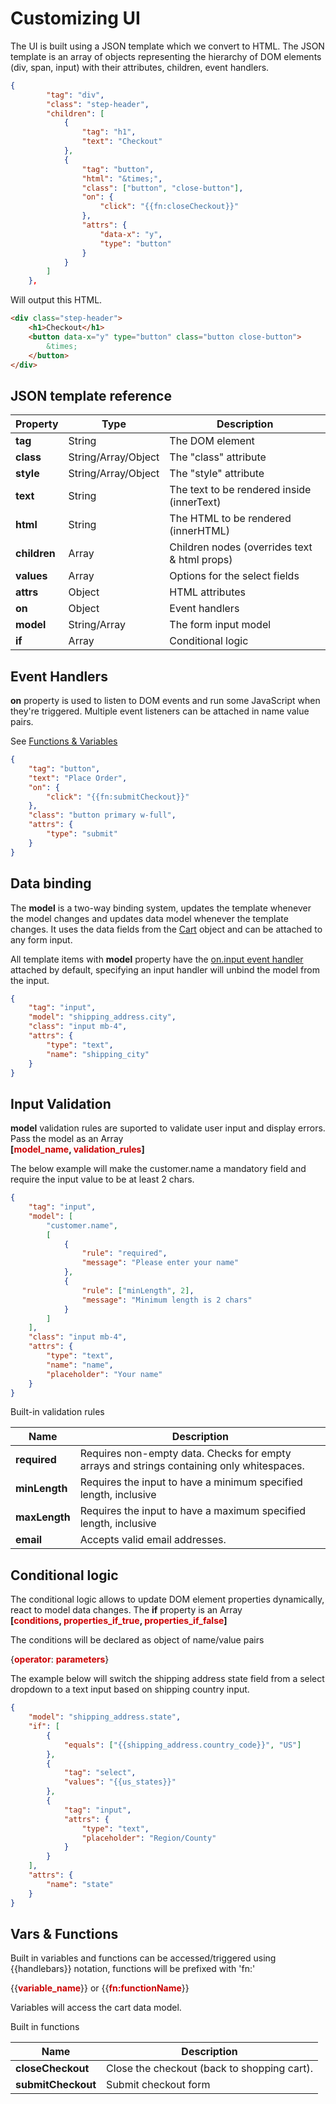 # Customizing UI

The UI is built using a JSON template which we convert to HTML. The JSON template is an array of objects representing the hierarchy of DOM elements (div, span, input) with their attributes, children, event handlers.

```json
{
        "tag": "div",
        "class": "step-header",
        "children": [
            {
                "tag": "h1",
                "text": "Checkout"
            },
            {
                "tag": "button",
                "html": "&times;",
                "class": ["button", "close-button"],
                "on": {
                    "click": "{{fn:closeCheckout}}"
                },
                "attrs": {
                    "data-x": "y",
                    "type": "button"
                }
            }
        ]
    },
```

Will output this HTML.

```html
<div class="step-header">
    <h1>Checkout</h1>
    <button data-x="y" type="button" class="button close-button">
        &times;
    </button>
</div>
```

## JSON template reference

| Property     | Type                | Description                                  |
| ------------ | ------------------- | -------------------------------------------- |
| **tag**      | String              | The DOM element                              |
| **class**    | String/Array/Object | The "class" attribute                        |
| **style**    | String/Array/Object | The "style" attribute                        |
| **text**     | String              | The text to be rendered inside (innerText)   |
| **html**     | String              | The HTML to be rendered (innerHTML)          |
| **children** | Array               | Children nodes (overrides text & html props) |
| **values**   | Array               | Options for the select fields                |
| **attrs**    | Object              | HTML attributes                              |
| **on**       | Object              | Event handlers                               |
| **model**    | String/Array        | The form input model                         |
| **if**       | Array               | Conditional logic                            |

## Event Handlers

**on** property is used to listen to DOM events and run some JavaScript when they're triggered. Multiple event listeners can be attached in name value pairs.

See [Functions & Variables](#functions-variables)

```json
{
    "tag": "button",
    "text": "Place Order",
    "on": {
        "click": "{{fn:submitCheckout}}"
    },
    "class": "button primary w-full",
    "attrs": {
        "type": "submit"
    }
}
```

## Data binding

The **model** is a two-way binding system, updates the template whenever the model changes and updates data model whenever the template changes. It uses the data fields from the [Cart](#cart) object and can be attached to any form input.

All template items with **model** property have the [on.input event handler](#event-handlers) attached by default, specifying an input handler will unbind the model from the input.

```json
{
    "tag": "input",
    "model": "shipping_address.city",
    "class": "input mb-4",
    "attrs": {
        "type": "text",
        "name": "shipping_city"
    }
}
```

## Input Validation

**model** validation rules are suported to validate user input and display errors. Pass the model as an Array<br /> **[<span style="color:#C00">model_name</span>, <span style="color:#C00">validation_rules</span>]**

The below example will make the customer.name a mandatory field and require the input value to be at least 2 chars.

```json
{
    "tag": "input",
    "model": [
        "customer.name",
        [
            {
                "rule": "required",
                "message": "Please enter your name"
            },
            {
                "rule": ["minLength", 2],
                "message": "Minimum length is 2 chars"
            }
        ]
    ],
    "class": "input mb-4",
    "attrs": {
        "type": "text",
        "name": "name",
        "placeholder": "Your name"
    }
}
```

Built-in validation rules

| Name          | Description                                                                               |
| ------------- | ----------------------------------------------------------------------------------------- |
| **required**  | Requires non-empty data. Checks for empty arrays and strings containing only whitespaces. |
| **minLength** | Requires the input to have a minimum specified length, inclusive                          |
| **maxLength** | Requires the input to have a maximum specified length, inclusive                          |
| **email**     | Accepts valid email addresses.                                                            |

## Conditional logic

The conditional logic allows to update DOM element properties dynamically, react to model data changes. The **if** property is an Array<br /> **[<span style="color:#C00">conditions</span>, <span style="color:#C00">properties_if_true</span>, <span style="color:#C00">properties_if_false</span>]**

The conditions will be declared as object of name/value pairs<br />

{**<span style="color:#C00">operator</span>**: **<span style="color:#C00">parameters</span>**}

The example below will switch the shipping address state field from a select dropdown to a text input based on shipping country input.

```json
{
    "model": "shipping_address.state",
    "if": [
        {
            "equals": ["{{shipping_address.country_code}}", "US"]
        },
        {
            "tag": "select",
            "values": "{{us_states}}"
        },
        {
            "tag": "input",
            "attrs": {
                "type": "text",
                "placeholder": "Region/County"
            }
        }
    ],
    "attrs": {
        "name": "state"
    }
}
```

## Vars & Functions

Built in variables and functions can be accessed/triggered using {{handlebars}} notation, functions will be prefixed with 'fn:'<br >

{{**<span style="color:#C00">variable_name</span>**}} or
{{**<span style="color:#C00">fn:functionName</span>**}}

Variables will access the cart data model.

Built in functions

| Name               | Description                                 |
| ------------------ | ------------------------------------------- |
| **closeCheckout**  | Close the checkout (back to shopping cart). |
| **submitCheckout** | Submit checkout form                        |
